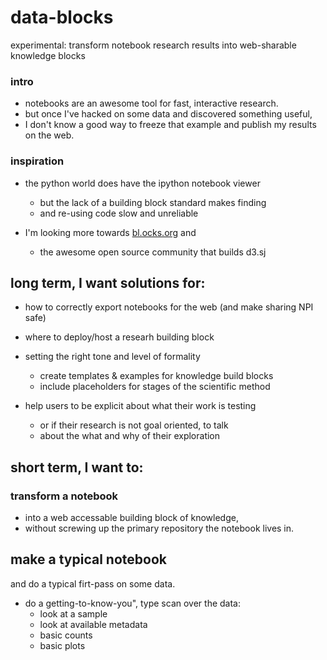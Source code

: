 # data-blocks
experimental: transform notebook research results into web-sharable knowledge blocks


### intro

* notebooks are an awesome tool for fast, interactive research.
* but once I've hacked on some data and discovered something useful,
* I don't know a good way to freeze that example and publish my results on the web.


### inspiration

* the python world does have the ipython notebook viewer
  * but the lack of a building block standard makes finding
  * and re-using code slow and unreliable
  
  
* I'm looking more towards [bl.ocks.org](http://bl.ocks.org/mbostock) and
  * the awesome open source community that builds d3.sj


## long term, I want solutions for:

* how to correctly export notebooks for the web (and make sharing NPI safe)

* where to deploy/host a researh building block

* setting the right tone and level of formality
  * create templates & examples for knowledge build blocks
  * include placeholders for stages of the scientific method

* help users to be explicit about what their work is testing
  * or if their research is not goal oriented, to talk
  * about the what and why of their exploration


## short term, I want to:


### transform a notebook

* into a web accessable building block of knowledge,
* without screwing up the primary repository the notebook lives in.


## make a typical notebook

and do a typical firt-pass on some data.

* do a getting-to-know-you", type scan over the data:
  * look at a sample
  * look at available metadata
  * basic counts
  * basic plots
  
